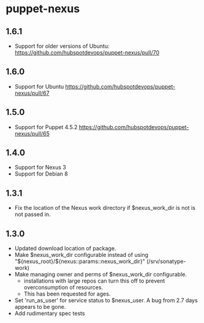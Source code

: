 puppet-nexus
===

1.6.1
--
 * Support for older versions of Ubuntu: https://github.com/hubspotdevops/puppet-nexus/pull/70

1.6.0
--
 * Support for Ubuntu https://github.com/hubspotdevops/puppet-nexus/pull/67

1.5.0
---
 * Support for Puppet 4.5.2 https://github.com/hubspotdevops/puppet-nexus/pull/65

1.4.0
---
 * Support for Nexus 3
 * Support for Debian 8

1.3.1
---
* Fix the location of the Nexus work directory if $nexus_work_dir is not is not passed in.

1.3.0
---
* Updated download location of package.
* Make $nexus_work_dir configurable instead of using "${nexus_root}/${nexus::params::nexus_work_dir}" (/srv/sonatype-work)
* Make managing owner and perms of $nexus_work_dir configurable.
    * installations with large repos can turn this off to prevent overconsumption of resources.
    * This has been requested for ages.
* Set 'run_as_user' for service status to $nexus_user.  A bug from 2.7 days appears to be gone.
* Add rudimentary spec tests
